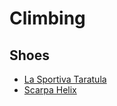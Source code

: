 # Climbing

## Shoes
- [La Sportiva Taratula](https://www.backcountry.com/la-sportiva-tarantula-frixion-rs-climbing-shoe)
- [Scarpa Helix](https://www.rei.com/product/897409/scarpa-helix-climbing-shoes-womens)
